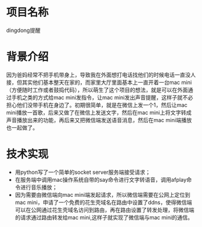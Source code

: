 # 项目名称
dingdong提醒
# 背景介绍
因为爸妈经常不把手机带身上，导致我在外面想打电话找他们的时候电话一直没人接，但其实他们基本整天在家的，而家里大厅里面基本上一直开着一台mac mini（方便随时工作或者鼓捣代码），所以萌生了这个项目的想法，就是可以在外面通过手机之类的方式给mac mini发指令，让mac mini发出声音提醒，这样子就不必担心他们没带手机在身边了。初期很简单，就是在微信上发一个1，然后让mac mini播放一首歌，后来又做了在微信上发送文字，然后在mac mini上将文字转成声音播放出来的功能，再后来又把微信端发送语音消息，然后在mac mini端播放也一起做了。<br/>
# 技术实现
* 用python写了一个简单的socket server服务端接受请求；
* 在服务端中调用mac操作系统自带的say命令进行文字转语音，调用afplay命令进行音乐播放；
* 因为需要由微信端向mac mini端发起请求，所以微信端需要在公网上定位到mac mini，申请了一个免费的花生壳域名在路由中设置了ddns，使得微信端可以在公网通过花生壳域名访问到路由，再在路由设置了转发处理，将微信端的请求通过路由转发给mac mini,这样子就实现了微信端与mac mini的通信。
